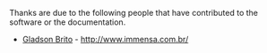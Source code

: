 Thanks are due to the following people that have contributed to the software
or the documentation.

* [Gladson Brito] - http://www.immensa.com.br/

[Gladson Brito]:https://github.com/gladson